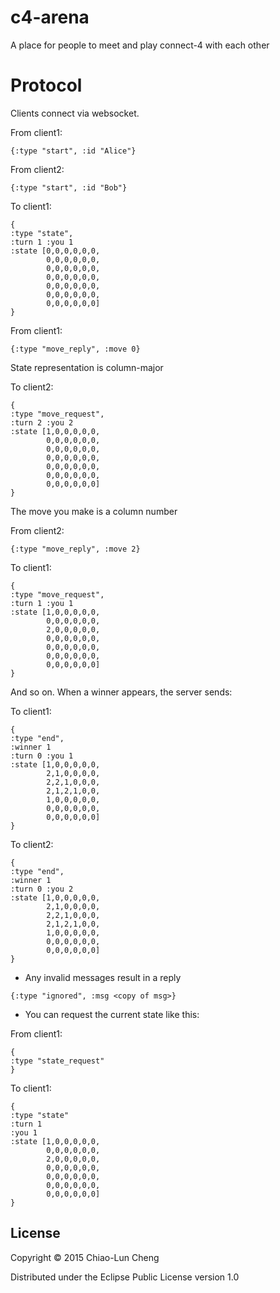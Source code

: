 # c4-arena

A place for people to meet and play connect-4 with each other

# Protocol

Clients connect via websocket.

From client1:
```
{:type "start", :id "Alice"}
```

From client2:
```
{:type "start", :id "Bob"}
```

To client1:
```
{
:type "state",
:turn 1 :you 1
:state [0,0,0,0,0,0,
        0,0,0,0,0,0,
        0,0,0,0,0,0,
        0,0,0,0,0,0,
        0,0,0,0,0,0,
        0,0,0,0,0,0,
        0,0,0,0,0,0]
}
```

From client1:
```
{:type "move_reply", :move 0}
```

State representation is column-major

To client2:
```
{
:type "move_request",
:turn 2 :you 2
:state [1,0,0,0,0,0,
        0,0,0,0,0,0,
        0,0,0,0,0,0,
        0,0,0,0,0,0,
        0,0,0,0,0,0,
        0,0,0,0,0,0,
        0,0,0,0,0,0]
}
```

The move you make is a column number

From client2:
```
{:type "move_reply", :move 2}
```

To client1:
```
{
:type "move_request",
:turn 1 :you 1
:state [1,0,0,0,0,0,
        0,0,0,0,0,0,
        2,0,0,0,0,0,
        0,0,0,0,0,0,
        0,0,0,0,0,0,
        0,0,0,0,0,0,
        0,0,0,0,0,0]
}
```

And so on. When a winner appears, the server sends:

To client1:
```
{
:type "end",
:winner 1
:turn 0 :you 1
:state [1,0,0,0,0,0,
        2,1,0,0,0,0,
        2,2,1,0,0,0,
        2,1,2,1,0,0,
        1,0,0,0,0,0,
        0,0,0,0,0,0,
        0,0,0,0,0,0]
}
```

To client2:
```
{
:type "end",
:winner 1
:turn 0 :you 2
:state [1,0,0,0,0,0,
        2,1,0,0,0,0,
        2,2,1,0,0,0,
        2,1,2,1,0,0,
        1,0,0,0,0,0,
        0,0,0,0,0,0,
        0,0,0,0,0,0]
}
```

* Any invalid messages result in a reply
```
{:type "ignored", :msg <copy of msg>}
```

* You can request the current state like this:

From client1:
```
{
:type "state_request"
}
```

To client1:
```
{
:type "state"
:turn 1
:you 1
:state [1,0,0,0,0,0,
        0,0,0,0,0,0,
        2,0,0,0,0,0,
        0,0,0,0,0,0,
        0,0,0,0,0,0,
        0,0,0,0,0,0,
        0,0,0,0,0,0]
}
```

## License

Copyright © 2015 Chiao-Lun Cheng

Distributed under the Eclipse Public License version 1.0
